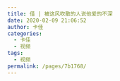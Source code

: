 ```yaml
---
title: 借 | 被这风吹散的人说他爱的不深
date: 2020-02-09 21:06:52
author: 卡佳
categories: 
  - 卡佳
  - 视频
tags: 
  - 视频
permalink: /pages/7b1768/
---
```


<iframeComp ihtml="https://player.bilibili.com/player.html?aid=87807335&cid=150019885&page=1&danmaku=1&high_quality=1"></iframeComp>

<!-- more -->
